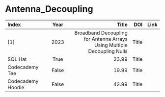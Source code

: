 # Antenna_Decoupling
| Index             |   Year   | Title |  DOI  |  Link  |
| :---------------- | :------: | ----: | ----: | ----: |
| [1]               |   2023   | Broadband Decoupling for Antenna Arrays <br> Using Multiple Decoupling Nulls | Title |
| SQL Hat           |   True   | 23.99 | Title |
| Codecademy Tee    |  False   | 19.99 | Title |
| Codecademy Hoodie |  False   | 42.99 | Title |

